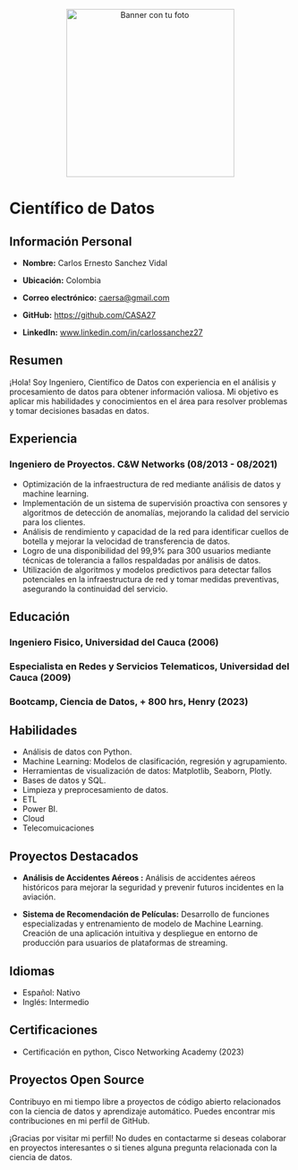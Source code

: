 
<!-- Coloca la URL directa de tu imagen en el enlace de abajo -->
<p align="center">
    <img src="https://static3.bigstockphoto.com/5/9/2/large1500/295387645.jpg" alt="Banner con tu foto" width="300">
</p>


# Científico de Datos


## Información Personal

- **Nombre:** Carlos Ernesto Sanchez Vidal
- **Ubicación:** Colombia
- **Correo electrónico:** caersa@gmail.com

- **GitHub:** https://github.com/CASA27
- **LinkedIn:** www.linkedin.com/in/carlossanchez27

## Resumen

¡Hola! Soy Ingeniero, Científico de Datos con experiencia en el análisis y procesamiento de datos para obtener información valiosa. Mi objetivo es aplicar mis habilidades y conocimientos en el área para resolver problemas y tomar decisiones basadas en datos.

## Experiencia

### Ingeniero de Proyectos. C&W Networks (08/2013 - 08/2021)

- Optimización de la infraestructura de red mediante análisis de datos y machine learning.
- Implementación de un sistema de supervisión proactiva con sensores y algoritmos de detección de anomalías, mejorando la calidad del servicio para los clientes.
- Análisis de rendimiento y capacidad de la red para identificar cuellos de botella y mejorar la velocidad de transferencia de datos.
- Logro de una disponibilidad del 99,9% para 300 usuarios mediante técnicas de tolerancia a fallos respaldadas por análisis de datos.
- Utilización de algoritmos y modelos predictivos para detectar fallos potenciales en la infraestructura de red y tomar medidas preventivas, asegurando la continuidad del servicio.

## Educación

### Ingeniero Fisico, Universidad del Cauca (2006)

### Especialista en Redes y Servicios Telematicos, Universidad del Cauca (2009)

### Bootcamp, Ciencia de Datos, + 800 hrs, Henry (2023)

## Habilidades

- Análisis de datos con Python.
- Machine Learning: Modelos de clasificación, regresión y agrupamiento.
- Herramientas de visualización de datos: Matplotlib, Seaborn, Plotly.
- Bases de datos y SQL.
- Limpieza y preprocesamiento de datos.
- ETL
- Power BI.
- Cloud
- Telecomuicaciones


## Proyectos Destacados

- **Análisis de Accidentes Aéreos :** Análisis de accidentes aéreos históricos para mejorar la seguridad y prevenir futuros incidentes en la aviación.

- **Sistema de Recomendación de Películas:** Desarrollo de funciones especializadas y entrenamiento de modelo de Machine Learning. Creación de una aplicación intuitiva y despliegue en entorno de producción para usuarios de plataformas de streaming.

## Idiomas

- Español: Nativo
- Inglés: Intermedio

## Certificaciones

- Certificación en python, Cisco Networking Academy (2023)

## Proyectos Open Source

Contribuyo en mi tiempo libre a proyectos de código abierto relacionados con la ciencia de datos y aprendizaje automático. Puedes encontrar mis contribuciones en mi perfil de GitHub.

¡Gracias por visitar mi perfil! No dudes en contactarme si deseas colaborar en proyectos interesantes o si tienes alguna pregunta relacionada con la ciencia de datos.


